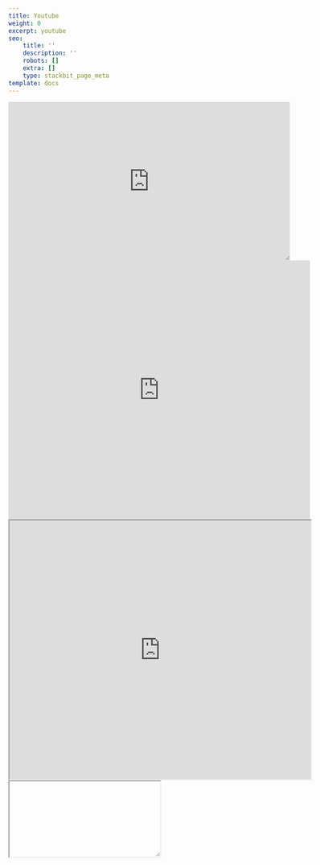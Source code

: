 ```yaml
---
title: Youtube
weight: 0
excerpt: youtube
seo:
    title: ''
    description: ''
    robots: []
    extra: []
    type: stackbit_page_meta
template: docs
---
```


<iframe style="resize:both; overflow:scroll;"  sandbox="allow-scripts" style="resize:both; overflow:scroll;"    width="560" height="315" src="https://www.youtube.com/embed/xGZSWvFess8"  frameborder="0" allow="accelerometer; autoplay; clipboard-write; encrypted-media; gyroscope; picture-in-picture" allowfullscreen></iframe><br>

<iframe width="600" height="515" src="https://www.youtube-nocookie.com/embed/xGZSWvFess8" title="YouTube video player" frameborder="0" allow="accelerometer; autoplay; clipboard-write; encrypted-media; gyroscope; picture-in-picture" allowfullscreen></iframe><br>

<iframe width="600" height="515" src="https://www.youtube-nocookie.com/embed/xGZSWvFess8" title="YouTube video player"  clipboard-write;  allowfullscreen></iframe><br>

<iframe style="resize:both; overflow:scroll;"  sandbox="allow-scripts" style="resize:both; overflow:scroll;"

<iframe
